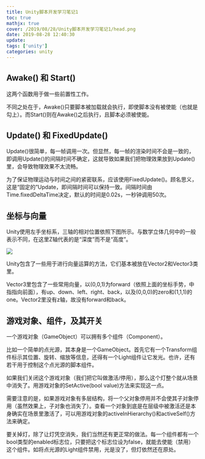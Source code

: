 ```yaml
---
title: Unity脚本开发学习笔记1
toc: true
mathjx: true
cover: /2019/08/28/Unity脚本开发学习笔记1/head.png
date: 2019-08-28 12:40:30
update:
tags: ['unity']
categories: unity
---
```


## Awake() 和 Start()
这两个函数用于做一些前置性工作。

不同之处在于，Awake()只要脚本被加载就会执行，即使脚本没有被使能（也就是勾上）。而Start()则在Awake()之后执行，且脚本必须被使能。

## Update() 和 FixedUpdate()
Update()很简单，每一帧调用一次。但显然，每一帧的渲染时间不会是一致的，即调用Update()的间隔时间不确定，这就导致如果我们把物理效果放到Update()里，会导致物理效果不太流畅。

为了保证物理运动与时间之间的紧密联系，应该使用FixedUpdate()。顾名思义，这是“固定的”Update，即间隔时间可以保持一致。间隔时间由Time.fixedDeltaTime决定，默认的时间是0.02s，一秒钟调用50次。

## 坐标与向量
Unity使用左手坐标系，三轴的相对位置依照下图所示。与数学立体几何中的一般表示不同，在这里Z轴代表的是“深度”而不是“高度”。

![](坐标与向量.png)

Unity包含了一些用于进行向量运算的方法，它们基本被放在Vector2和Vector3类里。

Vector3里包含了一些常用向量，以(0,0,1)为forward（依照上面的坐标手势，中指指向前面），有up、down、left、right、back，以及(0,0,0)的zero和(1,1,1)的one。Vector2里没有z轴，故没有forward和back。

## 游戏对象、组件，及其开关
一个游戏对象（GameObject）可以拥有多个组件（Component）。

比如一个简单的点光源，其本身是一个GameObject。首先它有一个Transform组件标示其位置、旋转、缩放等信息，还得有一个Light组件让它发光。也许，还有若干用于控制这个点光源的脚本组件。

如果我们关闭这个游戏对象（我们把它叫做激活/停用），那么这个灯整个就从场景中消失了。用游戏对象的SetActive(bool value)方法来实现这一点。

需要注意的是，如果游戏对象有多层结构，将一个父对象停用并不会使其子对象停用（虽然效果上，子对象也消失了）。查看一个对象到底是在层级中被激活还是本身确实在场景里激活了，可以用游戏对象的activeInHierarchy()和activeSelf()方法来确定。

要关掉灯，除了让灯凭空消失，我们当然还有更正常的做法。每一个组件都有一个bool类型的enabled标志位，只要把这个标志位设为false，就能去使能（禁用）这个组件。如将点光源的Light组件禁用，光是没了，但灯依然还在原处。
